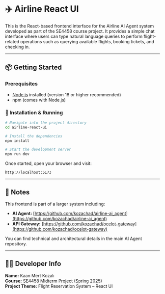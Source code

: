# ✈️ Airline React UI

This is the React-based frontend interface for the Airline AI Agent system developed as part of the SE4458 course project. It provides a simple chat interface where users can type natural language queries to perform flight-related operations such as querying available flights, booking tickets, and checking in.

---

## 📦 Getting Started

### Prerequisites

- [Node.js](https://nodejs.org/) installed (version 18 or higher recommended)
- npm (comes with Node.js)

### 🔧 Installation & Running

```bash
# Navigate into the project directory
cd airline-react-ui

# Install the dependencies
npm install

# Start the development server
npm run dev
```

Once started, open your browser and visit:

```
http://localhost:5173
```

---

## 📌 Notes

This frontend is part of a larger system including:

- **AI Agent:** [https://github.com/kozachad/airline-ai_agent](https://github.com/kozachad/airline-ai_agent)
- **API Gateway:** [https://github.com/kozachad/ocelot-gateway](https://github.com/kozachad/ocelot-gateway)

You can find technical and architectural details in the main AI Agent repository.

---

## 👨‍💻 Developer Info

**Name:** Kaan Mert Kozalı  
**Course:** SE4458 Midterm Project (Spring 2025)  
**Project Theme:** Flight Reservation System – React UI
